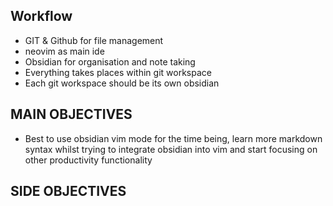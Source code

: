 ## Workflow

- GIT & Github for file management
- neovim as main ide
- Obsidian for organisation and note taking
- Everything takes places within git workspace
- Each git workspace should be its own obsidian 

## MAIN OBJECTIVES

- Best to use obsidian vim mode for the time being, learn more markdown syntax whilst trying to integrate obsidian into vim and start focusing on other productivity functionality 

## SIDE OBJECTIVES



